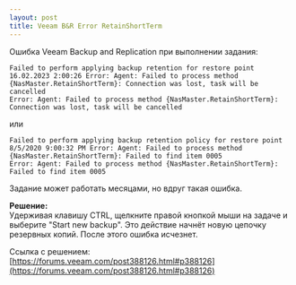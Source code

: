```yaml
---
layout: post
title: Veeam B&R Error RetainShortTerm
---
```


Ошибка Veeam Backup and Replication при выполнении задания:  
```
Failed to perform applying backup retention for restore point 16.02.2023 2:00:26 Error: Agent: Failed to process method {NasMaster.RetainShortTerm}: Connection was lost, task will be cancelled
Error: Agent: Failed to process method {NasMaster.RetainShortTerm}: Connection was lost, task will be cancelled  
```
или  
```
Failed to perform applying backup retention policy for restore point 8/5/2020 9:00:32 PM Error: Agent: Failed to process method {NasMaster.RetainShortTerm}: Failed to find item 0005
Error: Agent: Failed to process method {NasMaster.RetainShortTerm}: Failed to find item 0005  
```
Задание может работать месяцами, но вдруг такая ошибка.

**Решение:**  
Удерживая клавишу CTRL, щелкните правой кнопкой мыши на задаче и выберите "Start new backup". Это действие начнёт новую цепочку резервных копий. После этого ошибка исчезнет.  

Ссылка с решением: [https://forums.veeam.com/post388126.html#p388126](https://forums.veeam.com/post388126.html#p388126)
